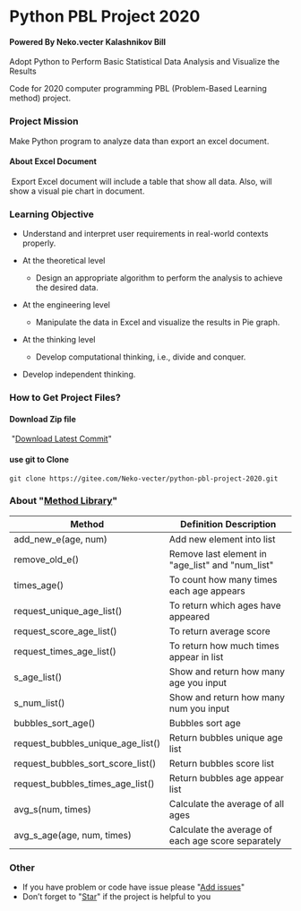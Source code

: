 # Python PBL Project 2020
#### Powered By Neko.vecter Kalashnikov Bill

Adopt Python to Perform Basic Statistical Data Analysis and Visualize the Results 

Code for 2020 computer programming PBL (Problem-Based Learning method) project.



### Project Mission 

Make Python program to analyze data than export an excel document.

#### 	About Excel Document

​		Export Excel document will include a table that show all data. Also, will show a visual pie chart in document.


### Learning Objective

- Understand and interpret user requirements in real-world contexts properly.

- At the theoretical level

  - Design an appropriate algorithm to perform the analysis to achieve the desired data. 

- At the engineering level

  - Manipulate the data in Excel and visualize the results in Pie graph.


- At the thinking level

  - Develop computational thinking, i.e., divide and conquer. 
- Develop independent thinking.



### How to Get Project Files?

#### Download Zip file
​	"[Download Latest Commit](https://gitee.com/Neko-vecter/python-pbl-project-2020/repository/archive/master.zip)"

#### use git to Clone

```
git clone https://gitee.com/Neko-vecter/python-pbl-project-2020.git
```



### About "[Method Library](package_method/method_lib.py)"

Method | Definition Description 
-- | -- 
  add_new_e(age, num) | Add new element into list 
remove_old_e() | Remove last element in "age_list" and "num_list" 
  times_age() | To count how many times each age appears 
 request_unique_age_list() | To return which ages have appeared 
 request_score_age_list() | To return average score 
 request_times_age_list() | To return how much times appear in list 
 s_age_list() | Show and return how many age you input 
 s_num_list() | Show and return how many num you input 
 bubbles_sort_age() | Bubbles sort age 
 request_bubbles_unique_age_list() | Return bubbles unique age list 
 request_bubbles_sort_score_list() | Return bubbles score list 
 request_bubbles_times_age_list() | Return bubbles age appear list 
 avg_s(num, times) | Calculate the average of all ages 
 avg_s_age(age, num, times) | Calculate the average of each age score separately 



###  Other

- If you have problem or code have issue please "[Add issues](https://gitee.com/Neko-vecter/python-pbl-project-2020/issues)"
- Don’t forget to "[Star](https://gitee.com/Neko-vecter/python-pbl-project-2020/star)" if the project is helpful to you